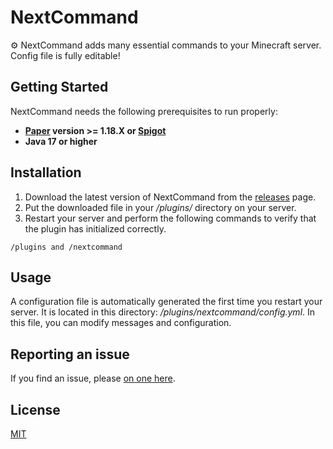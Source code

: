 # NextCommand

:gear: NextCommand adds many essential commands to your Minecraft server.
Config file is fully editable!

## Getting Started

NextCommand needs the following prerequisites to run properly:
* **[Paper](https://papermc.io/) version >= 1.18.X or [Spigot](https://getbukkit.org/download/spigot)**
* **Java 17 or higher**

## Installation

1. Download the latest version of NextCommand from the [releases](https://github.com/ItsJustMiaouss/NextCommand/releases/latest) page.
2. Put the downloaded file in your */plugins/* directory on your server.
3. Restart your server and perform the following commands to verify that the plugin has initialized correctly.

```
/plugins and /nextcommand
```

## Usage

A configuration file is automatically generated the first time you restart your server. It is located in this directory: */plugins/nextcommand/config.yml*. In this file, you can modify messages and configuration.

## Reporting an issue

If you find an issue, please [on one here](https://github.com/ItsJustMiaouss/NextCommand/issues).

## License

[MIT](https://github.com/ItsJustMiaouss/NextCommand/blob/master/LICENSE)
